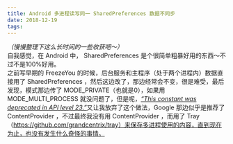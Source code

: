 ```yaml
---
title: Android 多进程读写同一 SharedPreferences 数据不同步
date: 2018-12-19
tags:
---
```

<i>（慢慢整理下这么长时间的一些收获吧～）</i><br>自我感觉，在 Android 中， SharedPreferences 是个很简单粗暴好用的东西～不过不是100%好用。<br>之前写早期的 FreezeYou 的时候，后台服务和主程序（处于两个进程内）数据直接用了 SharedPreferences ，然后这边改了，那边经常会不变，很是难受，最后发现，模式那边传了 MODE_PRIVATE（也就是0），如果用 MODE_MULTI_PROCESS 就没问题了，但是呢，<i><a href="https://developer.android.google.cn/reference/android/content/Context.html#MODE_MULTI_PROCESS">“This constant was deprecated in API level 23.”</i></a>又让我放弃了这个做法，Google 那边似乎是推荐了  ContentProvider ，不过最终我没有用 ContentProvider ，而用了 Tray （https://github.com/grandcentrix/tray）来保存多进程使用的内容，直到现在为止，也没有发生什么奇怪的事情。